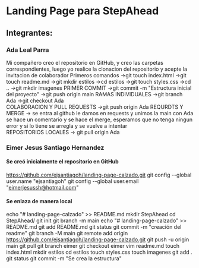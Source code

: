 # Landing Page para StepAhead

## Integrantes:

### Ada Leal Parra

Mi compañero creo el repositorio en GitHub, y creo las carpetas correspondientes, luego yo realice la clonacion del repositorio y acepte la invitacion de colaborador 
Primeros comandos ->git touch index.html ->git touch readme.md ->git mkdir estilos ->cd estilos ->git touch styles.css ->cd .. ->git mkdir imagenes
PRIMER COMMIT ->git commit -m "Estructura inicial del proyecto" ->git push origin main 
RAMAS INDIVIDUALES ->git branch Ada ->git checkout Ada  
COLABORACION Y PULL REQUESTS ->git push origin Ada
REQURDTS Y MERGE -> se entra al github le damos en requests y unimos la main con Ada se hace un comentario y se hace el merge, esperamos que no tenga ningun error y si lo tiene se arregla y se vuelve a intentar  
REPOSITORIOS LOCALES -> git pull origin Ada


### Eimer Jesus Santiago Hernandez


#### Se creó inicialmente el repositorio en GitHub
https://github.com/ejsantiagoh/landing-page-calzado.git
git config --global user.name "ejsantiagoh"
git config --global user.email "eimerjesussh@hotmail.com"

#### Se enlaza de manera local
echo "# landing-page-calzado" >> README.md
mkdir StepAhead
cd StepAhead/
git init
git branch -m main
echo "# landing-page-calzado" >> README.md
git add README.md
git status
git commit -m "creación del readme"
git branch -M main
git remote add origin https://github.com/ejsantiagoh/landing-page-calzado.git
git push -u origin main
git pull
git branch eimer
git checkout eimer
vim readme.md
touch index.html
mkdir estilos
cd estilos
touch styles.css
touch imagenes
git add .
git status
git commit -m "Se crea la estructura"
